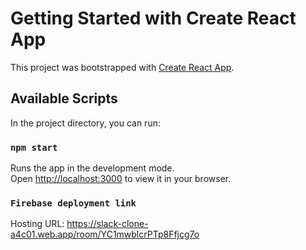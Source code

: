 # Getting Started with Create React App

This project was bootstrapped with [Create React App](https://github.com/facebook/create-react-app).

## Available Scripts

In the project directory, you can run:

### `npm start`

Runs the app in the development mode.\
Open [http://localhost:3000](http://localhost:3000) to view it in your browser.


### `Firebase deployment link`
Hosting URL: https://slack-clone-a4c01.web.app/room/YC1mwblcrPTp8Ffjcg7o
